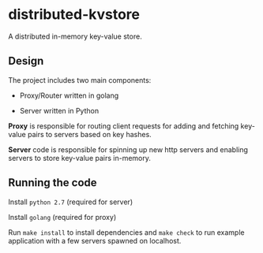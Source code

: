 # distributed-kvstore
A distributed in-memory key-value store.


## Design

The project includes two main components:

- Proxy/Router written in golang

- Server written in Python

**Proxy** is responsible for routing client requests for adding and fetching key-value pairs to servers based on key hashes.

**Server** code is responsible for spinning up new http servers and enabling servers to store key-value pairs in-memory.


## Running the code

Install `python 2.7` (required for server)

Install `golang` (required for proxy)

Run `make install` to install dependencies and `make check` to run example application with a few servers spawned on localhost.